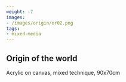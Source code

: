 ```yaml
---
weight: -7
images:
- /images/origin/or02.png
tags:
- mixed-media
---
```


## Origin of the world

Acrylic on canvas, mixed technique, 90x70cm
